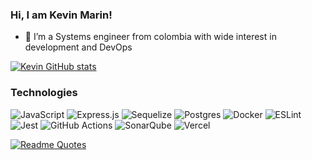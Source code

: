### Hi, I am Kevin Marin! 


- 🔭 I’m a Systems engineer from colombia with wide interest in development and DevOps


[![Kevin GitHub stats](https://github-readme-stats.vercel.app/api?username=kvinstuard&show_icons=true&rank_icon=github)](https://github.com/kvinstuard/github-readme-stats)

### Technologies
![JavaScript](https://img.shields.io/badge/javascript-%23323330.svg?style=for-the-badge&logo=javascript&logoColor=%23F7DF1E)
![Express.js](https://img.shields.io/badge/express.js-%23404d59.svg?style=for-the-badge&logo=express&logoColor=%2361DAFB)
![Sequelize](https://img.shields.io/badge/Sequelize-52B0E7?style=for-the-badge&logo=Sequelize&logoColor=white)
![Postgres](https://img.shields.io/badge/postgres-%23316192.svg?style=for-the-badge&logo=postgresql&logoColor=white)
![Docker](https://img.shields.io/badge/docker-%230db7ed.svg?style=for-the-badge&logo=docker&logoColor=white)
![ESLint](https://img.shields.io/badge/ESLint-4B3263?style=for-the-badge&logo=eslint&logoColor=white)
![Jest](https://img.shields.io/badge/-jest-%23C21325?style=for-the-badge&logo=jest&logoColor=white)
![GitHub Actions](https://img.shields.io/badge/github%20actions-%232671E5.svg?style=for-the-badge&logo=githubactions&logoColor=white)
![SonarQube](https://img.shields.io/badge/SonarQube-black?style=for-the-badge&logo=sonarqube&logoColor=4E9BCD)
![Vercel](https://img.shields.io/badge/vercel-%23000000.svg?style=for-the-badge&logo=vercel&logoColor=white)


[![Readme Quotes](https://quotes-github-readme.vercel.app/api?type=horizontal)](https://github.com/piyushsuthar/github-readme-quotes)
